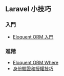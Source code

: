 ## Laravel 小技巧

### 入門

- [Eloquent ORM 入門](eloquent-orm-intro.md)

### 進階
- [Eloquent ORM Where](eloquent-orm-where.md)
- [身份驗證和授權技巧](auth.md)
